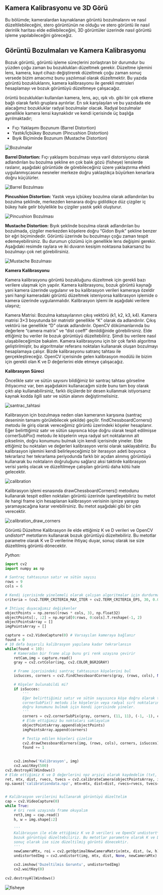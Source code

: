 **Kamera Kalibrasyonu ve 3D Görü** 
----------------------------------

Bu bölümde; kameralardan kaynaklanan görüntü bozulmalarını ve nasıl düzeltilebileceğini, stero görüntünün ne olduğu ve stero görüntü ile nasıl derinlik haritası elde edilebileceğini, 3D görüntüler üzerinde nasıl görüntü işleme yapılabileceğini göreceğiz.

## Görüntü Bozulmaları ve Kamera Kalibrasyonu

Bozuk görüntü, görüntü işleme süreçlerini zorlaştıran bir durumdur bu yüzden çoğu zaman bu bozuklukları düzeltmek gerekir. Düzeltme işlemini lens, kamera, kayıt cihazı değiştirerek düzeltmek çoğu zaman sonuç versede bizim amacımız bunu yazılımsal olarak düzeltmektir. Bu yazıda görüntü bozukluklarını, kamera kalibrasyonu ile gerekli matrisleri hesaplamayı ve bozuk görüntüyü düzeltmeye çalışacağız.

örüntü bozuklukları kullanılan kamera, lens, açı, ışık vb. gibi bir çok etkene bağlı olarak farklı gruplara ayrılırlar. En sık karşılaşılan ve bu yazıdada ele alacağımız bozukluklar radyal bozulmalar olacak. Radyal bozulmalar genellikle kamera lensi kaynaklıdır ve kendi içerisinde üç başlığa ayrılmaktadır;

* Fıçı Yaklaşımı Bozunum (Barrel Distortion)
* Yastık/İçbükey Bozunum (Pincushion Distortion)
* Bıyık Biçiminde Bozunum (Mustache Distortion)

![Bozulmalar](static/lens_bozulmaları.png)


**Barrel Distortion:** Fıçı yaklaşımı bozulması veya varil distorsiyonu olarak adlandırılan bu bozulma şekline en çok balık gözü (fisheye) lenslerde raslanır, aşağıdaki görüntüde de görebileceğiniz üzere yaklaştırma efekti uygulanmışcasına nesneler merkeze doğru yaklaştıkça büyürken kenarlara doğru küçülürler.

![Barrel Bozulması](static/fici_bozunumu.png)

**Pincushion Distortion:** Yastık veya içbükey bozulma olarak adlandırılan bu bozulma şeklinde, merkezden kenarara doğru gidildikçe düz çizgiler iç bükey hale gelir böylelikle bu çizgiler yastık şekli oluşturur.

![Pincushion Bozulması](static/yastik_bozunumu.jpg)

**Mustache Distortion:** Bıyık şeklinde bozulma olarak adlandırılan bu bozulmada, çizgiler merkezden köşelere doğru “Gidon Bıyık” şekline benzer bir eğri biçimindedir. Görüntü üzerinde bu bozulmayı çoğu zaman tespit edemeyebilirsiniz. Bu durumun çözümü için genellikle lens değişimi gerekir. Aşağıdaki resimde raylara ve iki duvarın kesişim noktasına bakarsanız bu bozulmayı çok net görebilirsiniz.

![Mustache Bozulması](static/biyik_bozunumu_Mustache_Distortion.png)


**Kamera Kalibrasyonu**

Kamera kalibrasyonu görüntü bozukluğunu düzeltmek için gerekli bazı verilere ulaşmak için yapılır. Kamera kalibrasyonu, bozuk görüntü kaynağı yani kamera üzerinde uygulanır ve bu kalibrasyon verileri kameraya özeldir yani hangi kameradaki görüntü düzeltmek isteniyorsa kalibrasyon işlemide o kamera üzerinde uygulanmalıdır.  Kalibrasyon işlemi ile aşağıdaki verilere ulaşırız;

Kamera Matrisi: Bozulma katsayılarının çıkış vektörü (k1, k2, k3, k4).
Kamera matrisi 3×3 boyutunda bir matristir genellikle “K” olarak da adlandırılır. Çıkış vektörü ise genellikle “D” olarak adlandırılır. OpenCV dökümanlarında bu değerlere “camera matrix” ve “dist coeff” denildiğinide görebilirsiniz.   Elde ettiğimiz bu veriler ile bozuk görüntüyü düzeltebiliriz. Şimdi bu verilere nasıl ulaşabileceğimize bakalım. Kamera kalibrasyonu için bir çok farklı algoritma geliştirilmiştir, bu algoritmalar referans noktaları kullanarak oluşan bozulmayı hesaplamaya çalışır. Bizde kalibrasyonu satranç tahtası ile gerçekleştireceğiz. OpenCV içerisinde gelen kalibrasyon modülü ile bizim için gerekli olan K ve D değerlerini elde etmeye çalışacağız.

**Kalibrasyon Süreci**

Öncelikle satır ve sütün sayısını bildiğimiz bir santraç tahtası görseline ihtiyacımız var, ben aşağıdakini kullanacağım sizde bunu tam boy olarak çıktı alıp kullanabilirsiniz, farklı ölçülerde bir desen kullanmak istiyorsanız kaynak kodda ilgili satır ve sütün alanını değiştirmelisiniz.

![santrac_tahtasi](static/santrac_tahtasi.png)

Kalibrasyon için bozulmaya neden olan kameranın karşısına (santraç deseninin tamamı görülebilecek şekilde) geçilir.  findChessboardCorners() metodu ile giriş olarak vereceğimiz görüntü üzerindeki köşeler hesaplanır. Eğer belirttiğimiz satır ve sütün sayısınca köşe doğru olarak tespit edilmişse cornerSubPix() metodu ile köşelerin veya radyal sırt noktalarının alt pikselinin, doğru konumunu bulmak için kendi içerisinde yineler. Elde ettiğimiz bu noktaları ve değerleri kalibrasyon verisi olarak saklayabiliriz. Bu kalibrasyon işlemini kendi belirleyeceğimiz bir iterasyon adeti boyunca tekrarlarız her tekrarlama periyodunda farklı bir açıdan alınmış görüntüyü kullanarak bu noktaların doğruluğunu sağlarız aksi taktirde kalibrasyon verisi yanlış olacak ve düzeltilmeye çalışılan görüntü daha kötü hale gelecektir.

![calibration](static/calibration.png)


Kalibrasyon işlemi esnasında drawChessboardCorners() metodunu kullanarak tespit edilen noktaları görüntü üzerinde işaretleyebiliriz bu metot ile hangi frame için hesaplanan kalibrasyon verisinin işinize yarayıp yaramayacağına karar verebilirsiniz.  Bu metot aşağıdaki gibi bir çıktı verecektir.

![calibration_draw_corners](static/calibration_draw_corners.png)


Görüntü Düzeltme
Kalibrasyon ile elde ettiğimiz K ve D verileri ve OpenCV undistort* metotlarını kullanarak bozuk görüntüyü düzeltebiliriz. Bu metotlar parametre olarak K ve D verilerine ihtiyaç duyar, sonuç olarak ise size düzeltilmiş görüntü dönecektir.

*Python:*

```Python
import cv2
import numpy as np

# Santraç tahtasının satır ve sütün sayısı 
rows = 9
cols = 6

# Kendi içerisinde yinelemeli olarak çalışan algoritmalar için durdurma/karar verme ölçütü
criteria = (cv2.TERM_CRITERIA_MAX_ITER + cv2.TERM_CRITERIA_EPS, 30, 0.001)

# İhtiyaç duyacağımız değişkenler
objectPoints = np.zeros((rows * cols, 3), np.float32)
objectPoints[:, :2] = np.mgrid[0:rows, 0:cols].T.reshape(-1, 2)
objectPointsArray = []
imgPointsArray = []

capture = cv2.VideoCapture(0) # Varsayılan kameraya bağlanır
found = 0 
# 10 defa başarılı kalibrasyon yapılana kadar tekrarlansın
while(found < 10):
    # Kameradan bir frame alıp bunu gri renk uzayına çevirir
    retCam,img = capture.read()
    gray = cv2.cvtColor(img, cv2.COLOR_BGR2GRAY)

    # Frame içerisindeki santraç tahtasının köşelerini bul 
    isSucces, corners = cv2.findChessboardCorners(gray, (rows, cols), None)

    # Köşeler bulunabildi mi?
    if isSucces:
        '''
        Eğer belirttiğimiz satır ve sütün sayısınca köşe doğru olarak tespit edilmişse 
        cornerSubPix() metodu ile köşelerin veya radyal sırt noktalarının alt pikselinin, 
        doğru konumunu bulmak için kendi içerisinde yineler.
        '''
        corners = cv2.cornerSubPix(gray, corners, (11, 11), (-1, -1), criteria)
        # Elde ettiğimiz bu noktaları saklayalım
        objectPointsArray.append(objectPoints)
        imgPointsArray.append(corners)

        # Testip edilen köşeleri çizelim
        cv2.drawChessboardCorners(img, (rows, cols), corners, isSucces)
        found += 1
    
    
    cv2.imshow('Kalibrasyon', img)
    cv2.waitKey(500)
cv2.destroyAllWindows()
# Elde ettiğimiz K ve D değerlerini npz arşivi olarak kaydedelim (txt, xml, yaml da kullanabilirsiniz)
ret, mtx, dist, rvecs, tvecs = cv2.calibrateCamera(objectPointsArray, imgPointsArray, gray.shape[::-1], None, None)
np.savez('calibrationdata.npz', mtx=mtx, dist=dist, rvecs=rvecs, tvecs=tvecs)


# Kalibrasyon verilerini kullanarak görüntüyü düzeltelim
cap = cv2.VideoCapture(0)
while True:
    # Gri renk uzayında frame okuyalım
    ret3,img = cap.read()
    h, w = img.shape[:2]
	
    '''
    Kalibrasyon ile elde ettiğimiz K ve D verileri ve OpenCV undistort* metotlarını kullanarak 
    bozuk görüntüyü düzeltebiliriz. Bu metotlar parametre olarak K ve D verilerine ihtiyaç duyar, 
    sonuç olarak ise size düzeltilmiş görüntü dönecektir.
    '''
    newCameraMtx, roi = cv2.getOptimalNewCameraMatrix(mtx, dist, (w, h), 1, (w, h))
    undistortedImg = cv2.undistort(img, mtx, dist, None, newCameraMtx)
	
    cv2.imshow('Duzeltilmis Goruntu', undistortedImg)
    cv2.waitKey(0)
    
cv2.destroyAllWindows()
```


![fisheye](static/fisheye.png)
